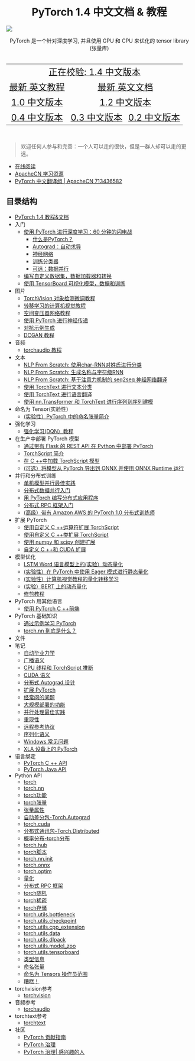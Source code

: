 # <center>PyTorch 1.4 中文文档 & 教程</center>

![](../../docs/img/logo.svg)

<center>PyTorch 是一个针对深度学习, 并且使用 GPU 和 CPU 来优化的 tensor library (张量库)</center>
<br/>
<table>
  <tr align="center">
    <td colspan="4"><a title="Pytorch 1.4 中文版本" href="https://pytorch.apachecn.org/docs/1.4/" target="_blank"><font size="5">正在校验: 1.4 中文版本</font></a></td>
  </tr>
  <tr align="center">
    <td colspan="2"><a title="Pytorch 最新 英文教程" href="https://pytorch.org/tutorials/" target="_blank"><font size="5">最新 英文教程</font></a></td>
    <td colspan="2"><a title="Pytorch 最新 英文文档" href="https://pytorch.org/docs/master/" target="_blank"><font size="5">最新 英文文档</font></a></td>
  </tr>
  <tr align="center">
    <td colspan="2"><a title="Pytorch 1.0 中文版本" href="https://pytorch.apachecn.org/docs/1.0/" target="_blank"><font size="5">1.0 中文版本</font></a></td>
    <td colspan="2"><a title="Pytorch 1.2 中文版本" href="https://pytorch.apachecn.org/docs/1.2/" target="_blank"><font size="5">1.2 中文版本</font></a></td>
  </tr>
  <tr align="center">
    <td colspan="2"><a title="Pytorch 0.4 中文版本" href="https://pytorch.apachecn.org/docs/0.4/" target="_blank"><font size="5">0.4 中文版本</font></a></td>
    <td><a title="Pytorch 0.3 中文版本" href="https://pytorch.apachecn.org/docs/0.3/" target="_blank"><font size="5">0.3 中文版本</font></a></td>
    <td><a title="Pytorch 0.2 中文版本" href="https://pytorch.apachecn.org/docs/0.2/" target="_blank"><font size="5">0.2 中文版本</font></a></td>
  </tr>
</table>
<br/>


> 欢迎任何人参与和完善：一个人可以走的很快，但是一群人却可以走的更远。

+ [在线阅读](http://pytorch.apachecn.org)
+ [ApacheCN 学习资源](http://www.apachecn.org/)
+ [PyTorch 中文翻译组 | ApacheCN 713436582](http://shang.qq.com/wpa/qunwpa?idkey=349eb1bbaeeff1cf20408899cbe75669132ef145ff5ee6599f78a77dd144c367)

## 目录结构

* [PyTorch 1.4 教程&文档](README.md)
*  入门
    * [使用 PyTorch 进行深度学习：60 分钟的闪电战](4.md)
        * [什么是PyTorch？](blitz/tensor_tutorial.md)
        * [Autograd：自动求导](blitz/autograd_tutorial.md)
        * [神经网络](blitz/neural_networks_tutorial.md)
        * [训练分类器](blitz/cifar10_tutorial.md)
        * [可选：数据并行](blitz/data_parallel_tutorial.md)
    * [编写自定义数据集，数据加载器和转换](5.md)
    * [使用 TensorBoard 可视化模型，数据和训练](6.md)
*  图片
    * [TorchVision 对象检测微调教程](8.md)
    * [转移学习的计算机视觉教程](9.md)
    * [空间变压器网络教程](10.md)
    * [使用 PyTorch 进行神经传递](11.md)
    * [对抗示例生成](12.md)
    * [DCGAN 教程](13.md)
*  音频
    * [torchaudio 教程](15.md)
*  文本
    * [NLP From Scratch: 使用char-RNN对姓氏进行分类](17.md)
    * [NLP From Scratch: 生成名称与字符级RNN](18.md)
    * [NLP From Scratch: 基于注意力机制的 seq2seq 神经网络翻译](19.md)
    * [使用 TorchText 进行文本分类](20.md)
    * [使用 TorchText 进行语言翻译](21.md)
    * [使用 nn.Transformer 和 TorchText 进行序列到序列建模](22.md)
*  命名为 Tensor(实验性）
    * [(实验性）PyTorch 中的命名张量简介](24.md)
*  强化学习
    * [强化学习(DQN）教程](26.md)
*  在生产中部署 PyTorch 模型
    * [通过带有 Flask 的 REST API 在 Python 中部署 PyTorch](28.md)
    * [TorchScript 简介](29.md)
    * [在 C ++中加载 TorchScript 模型](30.md)
    * [(可选）将模型从 PyTorch 导出到 ONNX 并使用 ONNX Runtime 运行](31.md)
*  并行和分布式训练
    * [单机模型并行最佳实践](33.md)
    * [分布式数据并行入门](34.md)
    * [用 PyTorch 编写分布式应用程序](35.md)
    * [分布式 RPC 框架入门](36.md)
    * [(高级）带有 Amazon AWS 的 PyTorch 1.0 分布式训练师](37.md)
*  扩展 PyTorch
    * [使用自定义 C ++运算符扩展 TorchScript](39.md)
    * [使用自定义 C ++类扩展 TorchScript](40.md)
    * [使用 numpy 和 scipy 创建扩展](41.md)
    * [自定义 C ++和 CUDA 扩展](42.md)
*  模型优化
    * [LSTM Word 语言模型上的(实验）动态量化](44.md)
    * [(实验性）在 PyTorch 中使用 Eager 模式进行静态量化](45.md)
    * [(实验性）计算机视觉教程的量化转移学习](46.md)
    * [(实验）BERT 上的动态量化](47.md)
    * [修剪教程](48.md)
*  PyTorch 用其他语言
    * [使用 PyTorch C ++前端](50.md)
*  PyTorch 基础知识
    * [通过示例学习 PyTorch](52.md)
    * [torch.nn 到底是什么？](53.md)
*  文件
*  笔记
    * [自动毕业力学](56.md)
    * [广播语义](57.md)
    * [CPU 线程和 TorchScript 推断](58.md)
    * [CUDA 语义](59.md)
    * [分布式 Autograd 设计](60.md)
    * [扩展 PyTorch](61.md)
    * [经常问的问题](62.md)
    * [大规模部署的功能](63.md)
    * [并行处理最佳实践](64.md)
    * [重现性](65.md)
    * [远程参考协议](66.md)
    * [序列化语义](67.md)
    * [Windows 常见问题](68.md)
    * [XLA 设备上的 PyTorch](69.md)
*  语言绑定
    * [PyTorch C ++ API](71.md)
    * [PyTorch Java API](72.md)
*  Python API
    * [torch](74.md)
    * [torch.nn](75.md)
    * [torch功能](76.md)
    * [torch张量](77.md)
    * [张量属性](78.md)
    * [自动差分包-Torch.Autograd](79.md)
    * [torch.cuda](80.md)
    * [分布式通讯包-Torch.Distributed](81.md)
    * [概率分布-torch分布](82.md)
    * [torch.hub](83.md)
    * [torch脚本](84.md)
    * [torch.nn.init](85.md)
    * [torch.onnx](86.md)
    * [torch.optim](87.md)
    * [量化](88.md)
    * [分布式 RPC 框架](89.md)
    * [torch随机](90.md)
    * [torch稀疏](91.md)
    * [torch存储](92.md)
    * [torch.utils.bottleneck](93.md)
    * [torch.utils.checkpoint](94.md)
    * [torch.utils.cpp_extension](95.md)
    * [torch.utils.data](96.md)
    * [torch.utils.dlpack](97.md)
    * [torch.utils.model_zoo](98.md)
    * [torch.utils.tensorboard](99.md)
    * [类型信息](100.md)
    * [命名张量](101.md)
    * [命名为 Tensors 操作员范围](102.md)
    * [糟糕！](103.md)
*  torchvision参考
    * [torchvision](105.md)
*  音频参考
    * [torchaudio](107.md)
*  torchtext参考
    * [torchtext](109.md)
*  社区
    * [PyTorch 贡献指南](111.md)
    * [PyTorch 治理](112.md)
    * [PyTorch 治理| 感兴趣的人](113.md)
